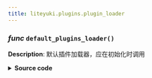 ```yaml
---
title: liteyuki.plugins.plugin_loader
---
```

### *func* `default_plugins_loader()`



**Description**: 默认插件加载器，应在初始化时调用


<details>
<summary> <b>Source code</b> </summary>

```python
def default_plugins_loader():
    """
    默认插件加载器，应在初始化时调用
    """
    for plugin in get_config('liteyuki.plugins', []):
        load_plugin(plugin)
    for plugin_dir in get_config('liteyuki.plugin_dirs', ['src/liteyuki_plugins']):
        load_plugins(plugin_dir)
```
</details>

